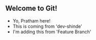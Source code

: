 ## Welcome to Git!

- Yo, Pratham here!
- This is coming from 'dev-shinde'
- I'm adding this from 'Feature Branch'
